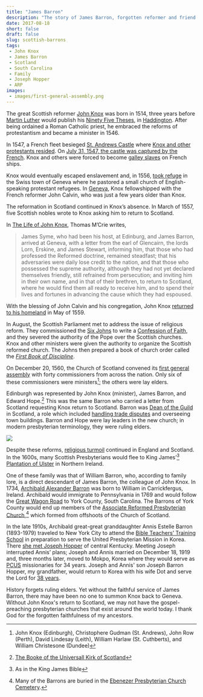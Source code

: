 ```yaml
---
title: "James Barron"
description: "The story of James Barron, forgotten reformer and friend of John Knox"
date: 2017-08-18
short: false
draft: false
slug: scottish-barrons
tags:
 - John Knox
 - James Barron
 - Scotland
 - South Carolina
 - Family
 - Joseph Hopper
 - ARP
images:
 - images/first-general-assembly.png
---
```


The great Scottish reformer [John Knox](https://en.wikipedia.org/wiki/John_Knox "John Knox - Wikipedia") was born in 1514, three years before [Martin Luther](https://en.wikipedia.org/wiki/Martin_Luther "Martin Luther - Wikipedia") would publish his [Ninety Five Theses](https://en.wikipedia.org/wiki/Ninety-five_Theses "Martin Luther's 95 Theses"), in [Haddington](https://en.wikipedia.org/wiki/Haddington,_East_Lothian "Haddington, East Lothian - Wikipedia"). After being ordained a Roman Catholic priest, he embraced the reforms of protestantism and became a minister in 1546.

In 1547, a French fleet besieged [St. Andrews Castle](https://en.wikipedia.org/wiki/St_Andrews_Castle) where [Knox and other protestants resided](http://www.thisday.pcahistory.org/2014/04/april-10/). On [July 31, 1547, the castle was captured by the French](http://www.thisday.pcahistory.org/2017/07/july-31-john-knox/). Knox and others were forced to become [galley slaves](https://en.wikipedia.org/wiki/Galley_slave) on French ships.

Knox would eventually escaped enslavement and, in 1556, [took refuge](http://www.thisday.pcahistory.org/2014/09/september-13-2/) in the Swiss town of Geneva where he pastored a small church of English-speaking protestant refugees. In [Geneva](https://en.wikipedia.org/wiki/Geneva#Protestant_Rome), Knox fellowshipped with the French reformer John Calvin, who was just a few years older than Knox.

The reformation in Scotland continued in Knox’s absence. In March of 1557, five Scottish nobles wrote to Knox asking him to return to Scotland.

In [The Life of John Knox](https://archive.org/stream/lifeofjohnknoxsc00mcri#page/105/mode/1up/search/barron), Thomas M’Crie writes,

> James Syme, who had been his host, at Edinburg, and James Barron, arrived at Geneva, with a letter from the earl of Glencairn, the lords Lorn, Erskine, and James Stewart, informing him, that those who had professed the Reformed doctrine, remained steadfast; that his adversaries were daily lose credit to the nation, and that those who possessed the supreme authority, although they had not yet declared themselves friendly, still refrained from persecution; and inviting him in their own name, and in that of their brethren, to return to Scotland, where he would find them all ready to receive him, and to spend their lives and fortunes in advancing the cause which they had espoused.

With the blessing of John Calvin and his congregation, John Knox [returned to his homeland](http://www.thisday.pcahistory.org/2014/05/may-2/) in May of 1559.

In August, the Scottish Parliament met to address the issue of religious reform. They commissioned the [Six Johns](http://www.thisday.pcahistory.org/2017/08/august-17-3/) to write a [Confession of Faith](https://en.wikipedia.org/wiki/Scots_Confession), and they severed the authority of the Pope over the Scottish churches. Knox and other ministers were given the authority to organize the Scottish reformed church. The Johns then prepared a book of church order called the _[First Book of Discipline](http://www.thisday.pcahistory.org/2014/01/january-17-2/)_.

On December 20, 1560, the Church of Scotland convened its [first general assembly](http://www.thisday.pcahistory.org/2014/12/december-20-2/) with forty commissioners from across the nation. Only six of these commissioners were ministers[^sixministers]; the others were lay elders.

Edinburgh was represented by John Knox (minister), James Barron, and Edward Hope.[^commissioners] This was the same Barron who carried a letter from Scotland requesting Knox return to Scotland. Barron was [Dean of the Guild](https://books.google.com/books?id=UyE8AQAAIAAJ) in Scotland, a role which included [handling trade disputes](https://archiveshub.jisc.ac.uk/search/archives/3183d4c4-0a5a-3159-9a56-a173966d8197) and overseeing town buildings. Barron and Hope were lay leaders in the new church; in modern presbyterian terminology, they were ruling elders.

[![](/images/first-general-assembly.png)](https://archive.org/details/bookeofuniversal00chur "The booke of the Universall Kirk of Scotland : wherein the headis and conclusionis devysit be the ministers and commissionaris of the particular kirks thereof, are specially expressed and contained")

Despite these reforms, [religious turmoil](https://en.wikipedia.org/wiki/Scottish_religion_in_the_seventeenth_century) continued in England and Scotland. In the 1600s, many Scottish Presbyterians would flee to King James’[^kingjames] [Plantation of Ulster](http://www.thisday.pcahistory.org/2014/06/june-10-2/) in Northern Ireland.

One of these family was that of William Barron, who, according to family lore, is a direct descendant of James Barron, the colleague of John Knox. In 1734, [Archibald Alexander Barron](https://www.findagrave.com/cgi-bin/fg.cgi?page=gr&GRid=15897421) was born to William in Carrickfergus, Ireland. Archibald would immigrate to Pennsylvania in 1769 and would follow the [Great Wagon Road](https://en.wikipedia.org/wiki/Great_Wagon_Road) to York County, South Carolina. The Barrons of York County would end up members of the [Associate Reformed Presbyterian Church](http://www.thisday.pcahistory.org/2016/06/june-13-4/),[^ebenezergraveyard] which formed from offshoots of the Church of Scotland.

In the late 1910s, Archibald great-great granddaughter Annis Estelle Barron (1893-1979) traveled to New York City to attend the [Bible Teachers’ Training School](https://en.wikipedia.org/wiki/New_York_Theological_Seminary) in preparation to serve the United Presbyterian Mission in Korea. There [she met Joseph Hopper](https://ulsterworldly.com/post/joseph-hopper/) of central Kentucky. Meeting Joseph interrupted Annis’ plans; Joseph and Annis married on December 18, 1919 and, three months later, moved to Mokpo, Korea where they would serve as [PCUS](https://en.wikipedia.org/wiki/Presbyterian_Church_in_the_United_States) missionaries for 34 years. Joseph and Annis' son Joseph Barron Hopper, my grandfather, would return to Korea with his wife Dot and serve the Lord for [38 years](https://ulsterworldly.com/hoppers/joe-b/mission-to-korea/).

History forgets ruling elders. Yet without the faithful service of James Barron, there may have been no one to summon Knox back to Geneva. Without John Knox's return to Scotland, we may not have the gospel-preaching presbyterian churches that exist around the world today. I thank God for the forgotten faithfulness of my ancestors.

[^kingjames]: As in the King James Bible
[^commissioners]: [The Booke of the Universall Kirk of Scotland](https://books.google.com/books?id=dV1gAAAAcAAJ&lpg=PA1&ots=Wqu24jwJRS&dq=the%20names%20of%20the%20ministers%20and%20commissioners%20of%20the%20particular%20kirks%20of%20scotland%22&pg=PA2#v=onepage&q&f=false)
[^sixministers]: John Knox (Edinburgh), Christophere Gudman (St. Andrews), John Row (Perth), David Lindesay (Leith), William Harlaw (St. Cuthberts), and William Christesone (Dundee)
[^ebenezergraveyard]: Many of the Barrons are buried in the [Ebenezer Presbyterian Church Cemetery](https://www.findagrave.com/cgi-bin/fg.cgi?page=cr&GRid=36705893&CRid=684354&).